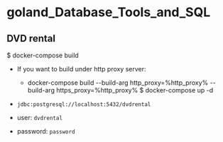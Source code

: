 # goland_Database_Tools_and_SQL

## DVD rental

$ docker-compose build
  * If you want to build under http proxy server:
    * docker-compose build --build-arg http_proxy=%http_proxy% --build-arg https_proxy=%http_proxy%
$ docker-compose up -d

* `jdbc:postgresql://localhost:5432/dvdrental`
* user: `dvdrental`
* password: `password`


